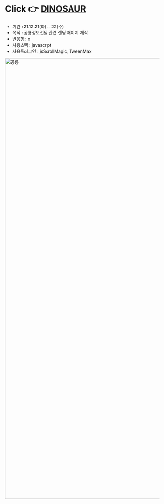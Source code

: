 # Click 👉 <a href="https://awesomeyelim.github.io/DINOSAUR/"> DINOSAUR </a>

- 기간 : 21.12.21(화) ~ 22(수)
- 목적 : 공룡정보전달 관련 랜딩 페이지 제작
- 반응형 : o
- 사용스택 : javascript
- 사용플러그인 : jsScrollMagic, TweenMax

<img width="1436" alt="공룡" src="https://user-images.githubusercontent.com/93499143/147040974-a977a57e-5469-4489-ab63-c7cc215e6279.png">
